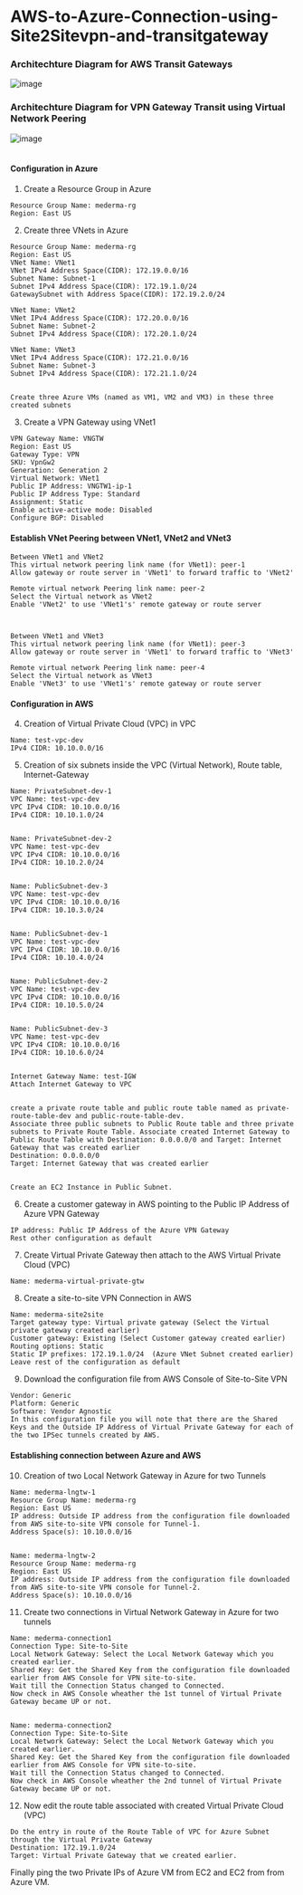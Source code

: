 # AWS-to-Azure-Connection-using-Site2Sitevpn-and-transitgateway
### Architechture Diagram for AWS Transit Gateways
![image](https://github.com/singhritesh85/AWS-to-Azure-Connection-using-Site2Sitevpn-and-transitgateway/assets/56765895/c40dacc1-e691-473b-b6f2-c9a0e5f13262)
### Architechture Diagram for VPN Gateway Transit using Virtual Network Peering
![image](https://github.com/singhritesh85/AWS-to-Azure-Connection-using-Site2Sitevpn-and-transitgateway/assets/56765895/593371c9-d6ca-4fb6-9a69-0a57254c8164)
<br><br/>
#### Configuration in Azure
1. Create a Resource Group in Azure
```
Resource Group Name: mederma-rg
Region: East US
```
2. Create three VNets in Azure
```
Resource Group Name: mederma-rg
Region: East US
VNet Name: VNet1
VNet IPv4 Address Space(CIDR): 172.19.0.0/16
Subnet Name: Subnet-1
Subnet IPv4 Address Space(CIDR): 172.19.1.0/24
GatewaySubnet with Address Space(CIDR): 172.19.2.0/24

VNet Name: VNet2
VNet IPv4 Address Space(CIDR): 172.20.0.0/16
Subnet Name: Subnet-2
Subnet IPv4 Address Space(CIDR): 172.20.1.0/24

VNet Name: VNet3
VNet IPv4 Address Space(CIDR): 172.21.0.0/16
Subnet Name: Subnet-3
Subnet IPv4 Address Space(CIDR): 172.21.1.0/24


Create three Azure VMs (named as VM1, VM2 and VM3) in these three created subnets
```
3. Create a VPN Gateway using VNet1
```
VPN Gateway Name: VNGTW
Region: East US
Gateway Type: VPN
SKU: VpnGw2
Generation: Generation 2
Virtual Network: VNet1
Public IP Address: VNGTW1-ip-1
Public IP Address Type: Standard
Assignment: Static
Enable active-active mode: Disabled
Configure BGP: Disabled
```
#### Establish VNet Peering between VNet1, VNet2 and VNet3
```
Between VNet1 and VNet2
This virtual network peering link name (for VNet1): peer-1
Allow gateway or route server in 'VNet1' to forward traffic to 'VNet2'

Remote virtual network Peering link name: peer-2
Select the Virtual network as VNet2
Enable 'VNet2' to use 'VNet1's' remote gateway or route server



Between VNet1 and VNet3
This virtual network peering link name (for VNet1): peer-3
Allow gateway or route server in 'VNet1' to forward traffic to 'VNet3'

Remote virtual network Peering link name: peer-4
Select the Virtual network as VNet3
Enable 'VNet3' to use 'VNet1's' remote gateway or route server
```

#### Configuration in AWS
4. Creation of Virtual Private Cloud (VPC) in VPC
```
Name: test-vpc-dev
IPv4 CIDR: 10.10.0.0/16
```
5. Creation of six subnets inside the VPC (Virtual Network), Route table, Internet-Gateway
```
Name: PrivateSubnet-dev-1
VPC Name: test-vpc-dev
VPC IPv4 CIDR: 10.10.0.0/16
IPv4 CIDR: 10.10.1.0/24


Name: PrivateSubnet-dev-2
VPC Name: test-vpc-dev
VPC IPv4 CIDR: 10.10.0.0/16
IPv4 CIDR: 10.10.2.0/24


Name: PublicSubnet-dev-3
VPC Name: test-vpc-dev
VPC IPv4 CIDR: 10.10.0.0/16
IPv4 CIDR: 10.10.3.0/24


Name: PublicSubnet-dev-1
VPC Name: test-vpc-dev
VPC IPv4 CIDR: 10.10.0.0/16
IPv4 CIDR: 10.10.4.0/24


Name: PublicSubnet-dev-2
VPC Name: test-vpc-dev
VPC IPv4 CIDR: 10.10.0.0/16
IPv4 CIDR: 10.10.5.0/24


Name: PublicSubnet-dev-3
VPC Name: test-vpc-dev
VPC IPv4 CIDR: 10.10.0.0/16
IPv4 CIDR: 10.10.6.0/24


Internet Gateway Name: test-IGW
Attach Internet Gateway to VPC


create a private route table and public route table named as private-route-table-dev and public-route-table-dev.
Associate three public subnets to Public Route table and three private subnets to Private Route Table. Associate created Internet Gateway to Public Route Table with Destination: 0.0.0.0/0 and Target: Internet Gateway that was created earlier
Destination: 0.0.0.0/0
Target: Internet Gateway that was created earlier


Create an EC2 Instance in Public Subnet.
```
6. Create a customer gateway in AWS pointing to the Public IP Address of Azure VPN Gateway
```
IP address: Public IP Address of the Azure VPN Gateway
Rest other configuration as default
```
7. Create Virtual Private Gateway then attach to the AWS Virtual Private Cloud (VPC)
```
Name: mederma-virtual-private-gtw
```
8. Create a site-to-site VPN Connection in AWS
```
Name: mederma-site2site
Target gateway type: Virtual private gateway (Select the Virtual private gateway created earlier)
Customer gateway: Existing (Select Customer gateway created earlier)
Routing options: Static
Static IP prefixes: 172.19.1.0/24  (Azure VNet Subnet created earlier)
Leave rest of the configuration as default
```
9. Download the configuration file from AWS Console of Site-to-Site VPN
```
Vendor: Generic
Platform: Generic
Software: Vendor Agnostic
In this configuration file you will note that there are the Shared Keys and the Outside IP Address of Virtual Private Gateway for each of the two IPSec tunnels created by AWS.
```
#### Establishing connection between Azure and AWS
10. Creation of two Local Network Gateway in Azure for two Tunnels
```
Name: mederma-lngtw-1
Resource Group Name: mederma-rg
Region: East US
IP address: Outside IP address from the configuration file downloaded from AWS site-to-site VPN console for Tunnel-1.
Address Space(s): 10.10.0.0/16


Name: mederma-lngtw-2
Resource Group Name: mederma-rg
Region: East US
IP address: Outside IP address from the configuration file downloaded from AWS site-to-site VPN console for Tunnel-2.
Address Space(s): 10.10.0.0/16
```
11. Create two connections in Virtual Network Gateway in Azure for two tunnels
```
Name: mederma-connection1
Connection Type: Site-to-Site
Local Network Gateway: Select the Local Network Gateway which you created earlier.
Shared Key: Get the Shared Key from the configuration file downloaded earlier from AWS Console for VPN site-to-site.
Wait till the Connection Status changed to Connected.
Now check in AWS Console wheather the 1st tunnel of Virtual Private Gateway became UP or not.


Name: mederma-connection2
Connection Type: Site-to-Site
Local Network Gateway: Select the Local Network Gateway which you created earlier.
Shared Key: Get the Shared Key from the configuration file downloaded earlier from AWS Console for VPN site-to-site.
Wait till the Connection Status changed to Connected.
Now check in AWS Console wheather the 2nd tunnel of Virtual Private Gateway became UP or not.
```
12. Now edit the route table associated with created Virtual Private Cloud (VPC)
```
Do the entry in route of the Route Table of VPC for Azure Subnet through the Virtual Private Gateway
Destination: 172.19.1.0/24
Target: Virtual Private Gateway that we created earlier.
```
Finally ping the two Private IPs of Azure VM from EC2 and EC2 from from Azure VM. 
